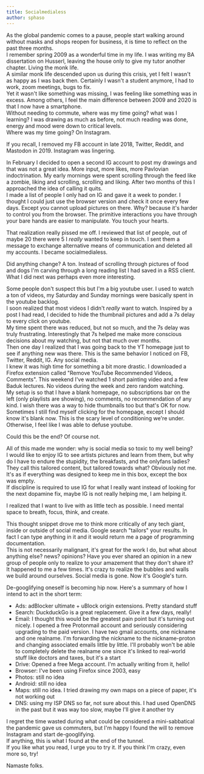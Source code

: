 ```yaml
---
title: Socialmedialess
author: sphaso
---
```


As the global pandemic comes to a pause, people start walking around without masks and shops reopen for business, it is time to reflect on the past three months.     
I remember spring 2009 as a wonderful time in my life. I was writing my BA dissertation on Husserl, leaving the house only to give my tutor another chapter. Living the monk life.     
A similar monk life descended upon us during this crisis, yet I felt I wasn't as happy as I was back then. Certainly I wasn't a student anymore, I had to work, zoom meetings, bugs to fix.    
Yet it wasn't like something was missing, I was feeling like something was in excess. Among others, I feel the main difference between 2009 and 2020 is that I now have a smartphone.    
Without needing to commute, where was my time going? what was I learning? I was drawing as much as before, not much reading was done, energy and mood were down to critical levels.     
Where was my time going? On Instagram.    

If you recall, I removed my FB account in late 2018, Twitter, Reddit, and Mastodon in 2019. Instagram was lingering.

In February I decided to open a second IG account to post my drawings and that was not a great idea. More input, more likes, more Pavlovian indoctrination.
My early mornings were spent scrolling through the feed like a zombie, liking and scrolling, scrolling and liking. After two months of this I approached the idea of calling it quits.     
I made a list of people I only had on IG and gave it a week to ponder. I thought I could just use the browser version and check it once every few days. Except you cannot upload pictures on there.
Why? because it's harder to control you from the browser. The primitive interactions you have through your bare hands are easier to manipulate. You touch your hearts.      

That realization really pissed me off. I reviewed that list of people, out of maybe 20 there were 5 I *really* wanted to keep in touch. I sent them a message to exchange alternative means of communication and deleted all my accounts.
I became socialmedialess.

Did anything change? A ton. Instead of scrolling through pictures of food and dogs I'm carving through a long reading list I had saved in a RSS client.    
What I did next was perhaps even more interesting.     

Some people don't suspect this but I'm a big youtube user. I used to watch a ton of videos, my Saturday and Sunday mornings were basically spent in the youtube backlog.    
I soon realized that most videos I didn't *really* want to watch. Inspired by a post I had read, I decided to hide the thumbnail pictures and add a 7s delay to every click on youtube.    
My time spent there was reduced, but not so much, and the 7s delay was truly frustrating. Interestingly that 7s helped me make more conscious decisions about my watching, but not that much over months.    
Then one day I realized that I was going back to the YT homepage just to see if anything new was there. This is the same behavior I noticed on FB, Twitter, Reddit, IG. Any social media.    
I knew it was high time for something a bit more drastic. I downloaded a Firefox extension called "Remove YouTube Recommended Videos, Comments". This weekend I've watched 1 short painting video and a few Baduk lectures. No videos during the week and zero random watching.    
My setup is so that I have a blank homepage, no subscriptions bar on the left (only playlists are showing), no comments, no recommendation of any kind. I wish there was a way to hide thumbnails too but that's OK for now.    
Sometimes I still find myself clicking for the homepage, except I should know it's blank now. This is the scary level of conditioning we're under. Otherwise, I feel like I was able to defuse youtube.    

Could this be the end? Of course not.    

All of this made me wonder: why is social media so toxic to my well being?      
I would like to enjoy IG to see artists pictures and learn from them, but why do I have to endure the stupidity, the breakfasts, and the onlyfans ladies?     
They call this tailored content, but tailored towards what? Obviously not me. It's as if everything was designed to keep me in this box, except the box was empty.     
If discipline is required to use IG for what I really want instead of looking for the next dopamine fix, maybe IG is not really helping me, I am helping it.

I realized that I want to live with as little tech as possible. I need mental space to breath, focus, think, and create.     

This thought snippet drove me to think more critically of any tech giant, inside or outside of social media. Google search "tailors" your results. In fact I can type anything in it and it would return me a page of programming documentation.     
This is not necessarily malignant, it's great for the work I do, but what about anything else? news? opinions? Have you ever shared an opinion in a new group of people only to realize to your amazement that they don't share it? It happened to me a few times.
It's crazy to realize the bubbles and walls we build around ourselves. Social media is gone. Now it's Google's turn.    

De-googlifying oneself is becoming hip now. Here's a summary of how I intend to act in the short term:    
- Ads: adBlocker ultimate + uBlock origin extensions. Pretty standard stuff     
- Search: DuckduckGo is a great replacement. Give it a few days, really!    
- Email: I thought this would be the greatest pain point but it's turning out nicely. I opened a free Protonmail account and seriously considering upgrading to the paid version.
I have two gmail accounts, one nickname and one realname. I'm forwarding the nickname to the nickname-proton and changing associated emails little by little. 
I'll probably won't be able to completely delete the realname one since it's linked to real-world stuff like doctors and taxes, but it's a start     
- Drive: Opened a free Mega account. I'm actually writing from it, hello!     
- Browser: I've been using Firefox since 2003, easy     
- Photos: still no idea    
- Android: still no idea    
- Maps: still no idea. I tried drawing my own maps on a piece of paper, it's not working out     
- DNS: using my ISP DNS so far, not sure about this. I had used OpenDNS in the past but it was way too slow, maybe I'll give it another try

I regret the time wasted during what could be considered a mini-sabbatical the pandemic gave us commuters, but I'm happy I found the will to remove Instagram and start de-googlifying.    
If anything, this is what I found at the end of the tunnel.    
If you like what you read, I urge you to try it. If you think I'm crazy, even more so, try!

Namaste folks.
